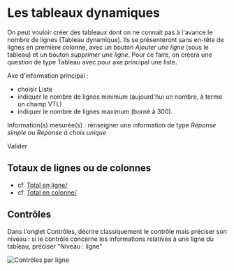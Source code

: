 # Les tableaux dynamiques

On peut vouloir créer des tableaux dont on ne connait pas à l'avance le nombre de lignes (Tableau dynamique). Ils se présenteront sans en-tête de lignes en première colonne, avec un bouton _Ajouter une ligne_ (sous le tableau) et un bouton _supprimer une ligne_.
Pour ce faire, on créera une question de type Tableau avec pour axe principal une liste. 

Axe d'information principal :  

  - choisir Liste
  - indiquer le nombre de lignes minimum (aujourd'hui un nombre, à terme un champ VTL)
  - indiquer le nombre de lignes maximum (borné à 300).

Information(s) mesurée(s) : renseigner une information de type _Réponse simple_ ou _Réponse à choix unique_

Valider

## Totaux de lignes ou de colonnes
 
 - cf. [Total en ligne/](https://inseefr.github.io/Bowie/pogues/Le%20guide/Tableaux/3-cases-non-collectees/#total-en-ligne)
 - cf. [Total en colonne/](https://inseefr.github.io/Bowie/pogues/Le%20guide/Tableaux/3-cases-non-collectees/#total-en-colonne)

## Contrôles

Dans l'onglet Contrôles, décrire classiquement le contrôle mais préciser son niveau : si le contrôle concerne les informations relatives à une ligne du tableau, préciser "Niveau : ligne"

![Contrôles par ligne](../../img/pogues/controle-tab-dynamique.png)




